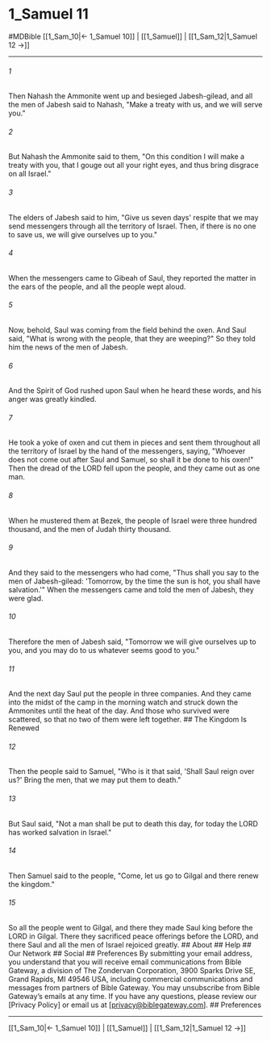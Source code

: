 # 1_Samuel 11
#MDBible
[[1_Sam_10|← 1_Samuel 10]] | [[1_Samuel]] | [[1_Sam_12|1_Samuel 12 →]]

***


###### 1 
Then Nahash the Ammonite went up and besieged Jabesh-gilead, and all the men of Jabesh said to Nahash, "Make a treaty with us, and we will serve you." 

###### 2 
But Nahash the Ammonite said to them, "On this condition I will make a treaty with you, that I gouge out all your right eyes, and thus bring disgrace on all Israel." 

###### 3 
The elders of Jabesh said to him, "Give us seven days' respite that we may send messengers through all the territory of Israel. Then, if there is no one to save us, we will give ourselves up to you." 

###### 4 
When the messengers came to Gibeah of Saul, they reported the matter in the ears of the people, and all the people wept aloud. 

###### 5 
Now, behold, Saul was coming from the field behind the oxen. And Saul said, "What is wrong with the people, that they are weeping?" So they told him the news of the men of Jabesh. 

###### 6 
And the Spirit of God rushed upon Saul when he heard these words, and his anger was greatly kindled. 

###### 7 
He took a yoke of oxen and cut them in pieces and sent them throughout all the territory of Israel by the hand of the messengers, saying, "Whoever does not come out after Saul and Samuel, so shall it be done to his oxen!" Then the dread of the LORD fell upon the people, and they came out as one man. 

###### 8 
When he mustered them at Bezek, the people of Israel were three hundred thousand, and the men of Judah thirty thousand. 

###### 9 
And they said to the messengers who had come, "Thus shall you say to the men of Jabesh-gilead: 'Tomorrow, by the time the sun is hot, you shall have salvation.'" When the messengers came and told the men of Jabesh, they were glad. 

###### 10 
Therefore the men of Jabesh said, "Tomorrow we will give ourselves up to you, and you may do to us whatever seems good to you." 

###### 11 
And the next day Saul put the people in three companies. And they came into the midst of the camp in the morning watch and struck down the Ammonites until the heat of the day. And those who survived were scattered, so that no two of them were left together. ## The Kingdom Is Renewed 

###### 12 
Then the people said to Samuel, "Who is it that said, 'Shall Saul reign over us?' Bring the men, that we may put them to death." 

###### 13 
But Saul said, "Not a man shall be put to death this day, for today the LORD has worked salvation in Israel." 

###### 14 
Then Samuel said to the people, "Come, let us go to Gilgal and there renew the kingdom." 

###### 15 
So all the people went to Gilgal, and there they made Saul king before the LORD in Gilgal. There they sacrificed peace offerings before the LORD, and there Saul and all the men of Israel rejoiced greatly. ## About ## Help ## Our Network ## Social ## Preferences By submitting your email address, you understand that you will receive email communications from Bible Gateway, a division of The Zondervan Corporation, 3900 Sparks Drive SE, Grand Rapids, MI 49546 USA, including commercial communications and messages from partners of Bible Gateway. You may unsubscribe from Bible Gateway&rsquo;s emails at any time. If you have any questions, please review our [Privacy Policy] or email us at [privacy@biblegateway.com]. ## Preferences

***

[[1_Sam_10|← 1_Samuel 10]] | [[1_Samuel]] | [[1_Sam_12|1_Samuel 12 →]]
